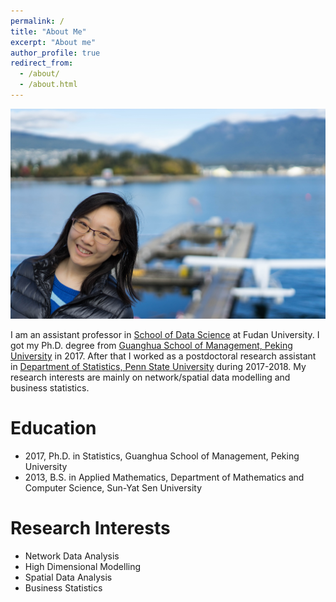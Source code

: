 ```yaml
---
permalink: /
title: "About Me"
excerpt: "About me"
author_profile: true
redirect_from: 
  - /about/
  - /about.html
---
```


![](../images/webpage.jpg)

I am an assistant professor in [School of Data Science](http://www.sds.fudan.edu.cn/wp/) at Fudan University. I got my Ph.D. degree from [Guanghua School of Management, Peking University](http://www.gsm.pku.edu.cn/) in 2017. After that I worked as a postdoctoral research assistant in [Department of Statistics, Penn State University](http://stat.psu.edu/) during 2017-2018. My research interests are mainly on network/spatial data modelling and business statistics. 


# Education

- 2017, Ph.D. in Statistics, Guanghua School of Management, Peking University
- 2013, B.S. in Applied Mathematics, Department of Mathematics and Computer Science, Sun-Yat Sen University

# Research Interests

- Network Data Analysis
- High Dimensional Modelling
- Spatial Data Analysis
- Business Statistics
